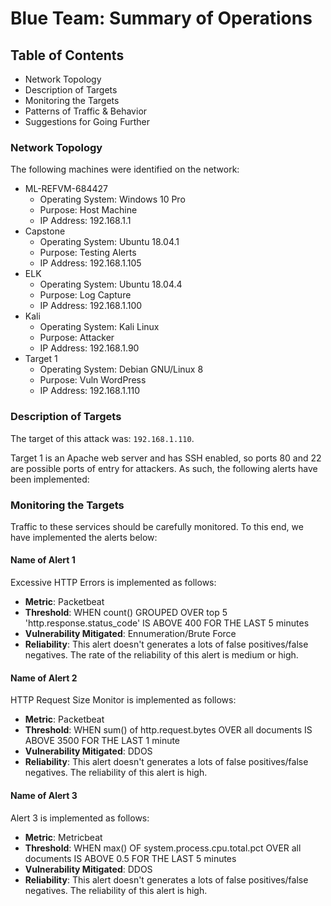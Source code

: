 # Blue Team: Summary of Operations

## Table of Contents
- Network Topology
- Description of Targets
- Monitoring the Targets
- Patterns of Traffic & Behavior
- Suggestions for Going Further

### Network Topology

The following machines were identified on the network:
- ML-REFVM-684427
  - Operating System: Windows 10 Pro
  - Purpose: Host Machine
  - IP Address: 192.168.1.1
- Capstone
  - Operating System: Ubuntu 18.04.1
  - Purpose: Testing Alerts
  - IP Address: 192.168.1.105
- ELK
  - Operating System: Ubuntu 18.04.4
  - Purpose: Log Capture
  - IP Address: 192.168.1.100
- Kali
  - Operating System: Kali Linux
  - Purpose: Attacker
  - IP Address: 192.168.1.90
- Target 1
  - Operating System: Debian GNU/Linux 8
  - Purpose: Vuln WordPress
  - IP Address: 192.168.1.110

### Description of Targets

The target of this attack was: `192.168.1.110`.

Target 1 is an Apache web server and has SSH enabled, so ports 80 and 22 are possible ports of entry for attackers. As such, the following alerts have been implemented:

### Monitoring the Targets

Traffic to these services should be carefully monitored. To this end, we have implemented the alerts below:

#### Name of Alert 1
Excessive HTTP Errors is implemented as follows:
  - **Metric**: Packetbeat
  - **Threshold**: WHEN count() GROUPED OVER top 5 'http.response.status_code' IS ABOVE 400 FOR THE LAST 5 minutes
  - **Vulnerability Mitigated**: Ennumeration/Brute Force
  - **Reliability**: This alert doesn't generates a lots of false positives/false negatives. The rate of the reliability of this alert is medium or high.

#### Name of Alert 2
HTTP Request Size Monitor is implemented as follows:
  - **Metric**: Packetbeat
  - **Threshold**: WHEN sum() of http.request.bytes OVER all documents IS ABOVE 3500 FOR THE LAST 1 minute
  - **Vulnerability Mitigated**: DDOS
  - **Reliability**: This alert doesn't generates a lots of false positives/false negatives. The reliability of this alert is high.

#### Name of Alert 3
Alert 3 is implemented as follows:
  - **Metric**: Metricbeat
  - **Threshold**: WHEN max() OF system.process.cpu.total.pct OVER all documents IS ABOVE 0.5 FOR THE LAST 5 minutes
  - **Vulnerability Mitigated**: DDOS
  - **Reliability**: This alert doesn't generates a lots of false positives/false negatives. The reliability of this alert is high.
